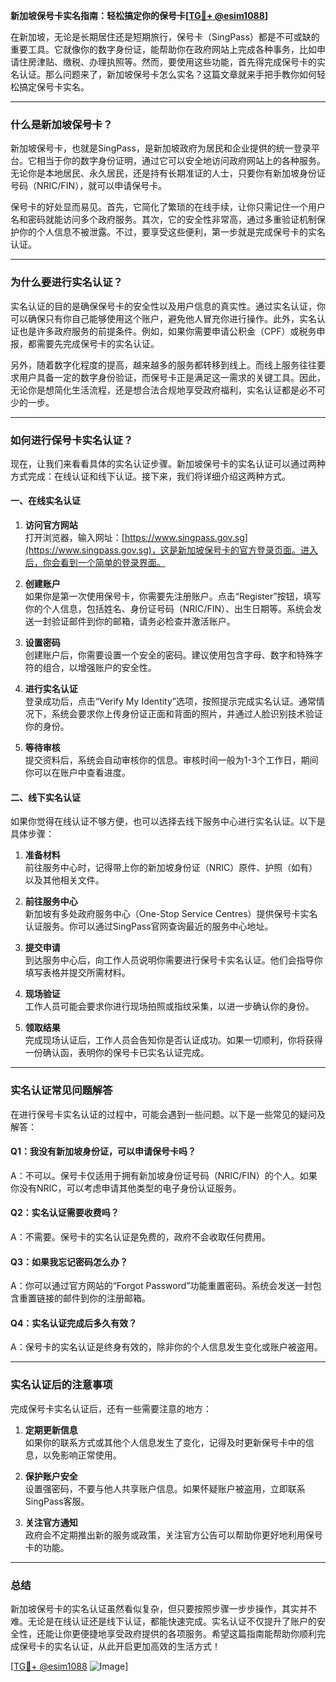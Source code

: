 **新加坡保号卡实名指南：轻松搞定你的保号卡[[TG💪+ @esim1088](https://t.me/s/esim1088)]**

在新加坡，无论是长期居住还是短期旅行，保号卡（SingPass）都是不可或缺的重要工具。它就像你的数字身份证，能帮助你在政府网站上完成各种事务，比如申请住房津贴、缴税、办理执照等。然而，要使用这些功能，首先得完成保号卡的实名认证。那么问题来了，新加坡保号卡怎么实名？这篇文章就来手把手教你如何轻松搞定保号卡实名。

---

### **什么是新加坡保号卡？**

新加坡保号卡，也就是SingPass，是新加坡政府为居民和企业提供的统一登录平台。它相当于你的数字身份证明，通过它可以安全地访问政府网站上的各种服务。无论你是本地居民、永久居民，还是持有长期准证的人士，只要你有新加坡身份证号码（NRIC/FIN），就可以申请保号卡。

保号卡的好处显而易见。首先，它简化了繁琐的在线手续，让你只需记住一个用户名和密码就能访问多个政府服务。其次，它的安全性非常高，通过多重验证机制保护你的个人信息不被泄露。不过，要享受这些便利，第一步就是完成保号卡的实名认证。

---

### **为什么要进行实名认证？**

实名认证的目的是确保保号卡的安全性以及用户信息的真实性。通过实名认证，你可以确保只有你自己能够使用这个账户，避免他人冒充你进行操作。此外，实名认证也是许多政府服务的前提条件。例如，如果你需要申请公积金（CPF）或税务申报，都需要先完成保号卡的实名认证。

另外，随着数字化程度的提高，越来越多的服务都转移到线上。而线上服务往往要求用户具备一定的数字身份验证，而保号卡正是满足这一需求的关键工具。因此，无论你是想简化生活流程，还是想合法合规地享受政府福利，实名认证都是必不可少的一步。

---

### **如何进行保号卡实名认证？**

现在，让我们来看看具体的实名认证步骤。新加坡保号卡的实名认证可以通过两种方式完成：在线认证和线下认证。接下来，我们将详细介绍这两种方式。

#### **一、在线实名认证**

1. **访问官方网站**  
   打开浏览器，输入网址：[https://www.singpass.gov.sg](https://www.singpass.gov.sg)，这是新加坡保号卡的官方登录页面。进入后，你会看到一个简单的登录界面。

2. **创建账户**  
   如果你是第一次使用保号卡，你需要先注册账户。点击“Register”按钮，填写你的个人信息，包括姓名、身份证号码（NRIC/FIN）、出生日期等。系统会发送一封验证邮件到你的邮箱，请务必检查并激活账户。

3. **设置密码**  
   创建账户后，你需要设置一个安全的密码。建议使用包含字母、数字和特殊字符的组合，以增强账户的安全性。

4. **进行实名认证**  
   登录成功后，点击“Verify My Identity”选项，按照提示完成实名认证。通常情况下，系统会要求你上传身份证正面和背面的照片，并通过人脸识别技术验证你的身份。

5. **等待审核**  
   提交资料后，系统会自动审核你的信息。审核时间一般为1-3个工作日，期间你可以在账户中查看进度。

#### **二、线下实名认证**

如果你觉得在线认证不够方便，也可以选择去线下服务中心进行实名认证。以下是具体步骤：

1. **准备材料**  
   前往服务中心时，记得带上你的新加坡身份证（NRIC）原件、护照（如有）以及其他相关文件。

2. **前往服务中心**  
   新加坡有多处政府服务中心（One-Stop Service Centres）提供保号卡实名认证服务。你可以通过SingPass官网查询最近的服务中心地址。

3. **提交申请**  
   到达服务中心后，向工作人员说明你需要进行保号卡实名认证。他们会指导你填写表格并提交所需材料。

4. **现场验证**  
   工作人员可能会要求你进行现场拍照或指纹采集，以进一步确认你的身份。

5. **领取结果**  
   完成现场认证后，工作人员会告知你是否认证成功。如果一切顺利，你将获得一份确认函，表明你的保号卡已实名认证完成。

---

### **实名认证常见问题解答**

在进行保号卡实名认证的过程中，可能会遇到一些问题。以下是一些常见的疑问及解答：

#### **Q1：我没有新加坡身份证，可以申请保号卡吗？**  
A：不可以。保号卡仅适用于拥有新加坡身份证号码（NRIC/FIN）的个人。如果你没有NRIC，可以考虑申请其他类型的电子身份认证服务。

#### **Q2：实名认证需要收费吗？**  
A：不需要。保号卡的实名认证是免费的，政府不会收取任何费用。

#### **Q3：如果我忘记密码怎么办？**  
A：你可以通过官方网站的“Forgot Password”功能重置密码。系统会发送一封包含重置链接的邮件到你的注册邮箱。

#### **Q4：实名认证完成后多久有效？**  
A：保号卡的实名认证是终身有效的，除非你的个人信息发生变化或账户被盗用。

---

### **实名认证后的注意事项**

完成保号卡实名认证后，还有一些需要注意的地方：

1. **定期更新信息**  
   如果你的联系方式或其他个人信息发生了变化，记得及时更新保号卡中的信息，以免影响正常使用。

2. **保护账户安全**  
   设置强密码，不要与他人共享账户信息。如果怀疑账户被盗用，立即联系SingPass客服。

3. **关注官方通知**  
   政府会不定期推出新的服务或政策，关注官方公告可以帮助你更好地利用保号卡的功能。

---

### **总结**

新加坡保号卡的实名认证虽然看似复杂，但只要按照步骤一步步操作，其实并不难。无论是在线认证还是线下认证，都能快速完成。实名认证不仅提升了账户的安全性，还能让你更便捷地享受政府提供的各项服务。希望这篇指南能帮助你顺利完成保号卡的实名认证，从此开启更加高效的生活方式！

[[TG💪+ @esim1088](https://t.me/s/esim1088) ![Image](https://i.postimg.cc/4NQfJmqS/Snipaste-2025-05-13-00-14-12.png)]